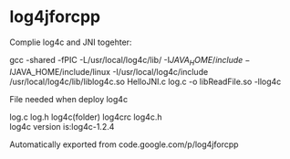 # log4jforcpp
Complie log4c and JNI togehter:

gcc -shared  -fPIC  -L/usr/local/log4c/lib/ -I$JAVA_HOME/include -I$JAVA_HOME/include/linux  -I/usr/local/log4c/include /usr/local/log4c/lib/liblog4c.so HelloJNI.c  log.c -o libReadFile.so -llog4c

File needed when deploy log4c

log.c log.h log4c(folder) log4crc log4c.h  
log4c version is:log4c-1.2.4

Automatically exported from code.google.com/p/log4jforcpp
